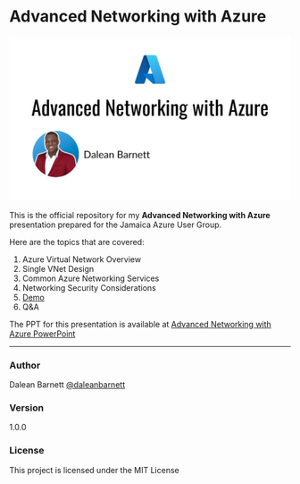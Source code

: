 # Advanced Networking with Azure

![Advanced Networking with Azure Cover Image](media/Advanced%20Networking%20with%20Azure.jpg)

This is the official repository for my **Advanced Networking with Azure** presentation prepared for the Jamaica Azure User Group.

Here are the topics that are covered:

1. Azure Virtual Network Overview
2. Single VNet Design
3. Common Azure Networking Services
4. Networking Security Considerations
5. [Demo](demo/README.md)
6. Q&A

The PPT for this presentation is available at [Advanced Networking with Azure PowerPoint](https://https://docs.google.com/presentation/d/19KcjsOZd_EzusX5koVdQtm-i4qi8rSe9/edit?usp=sharing&ouid=114770584625727003653&rtpof=true&sd=true)

----------

### Author

Dalean Barnett
[@daleanbarnett](https://www.linkedin.com/in/dalean-barnett-45674b13a/)

### Version

1.0.0

### License

This project is licensed under the MIT License